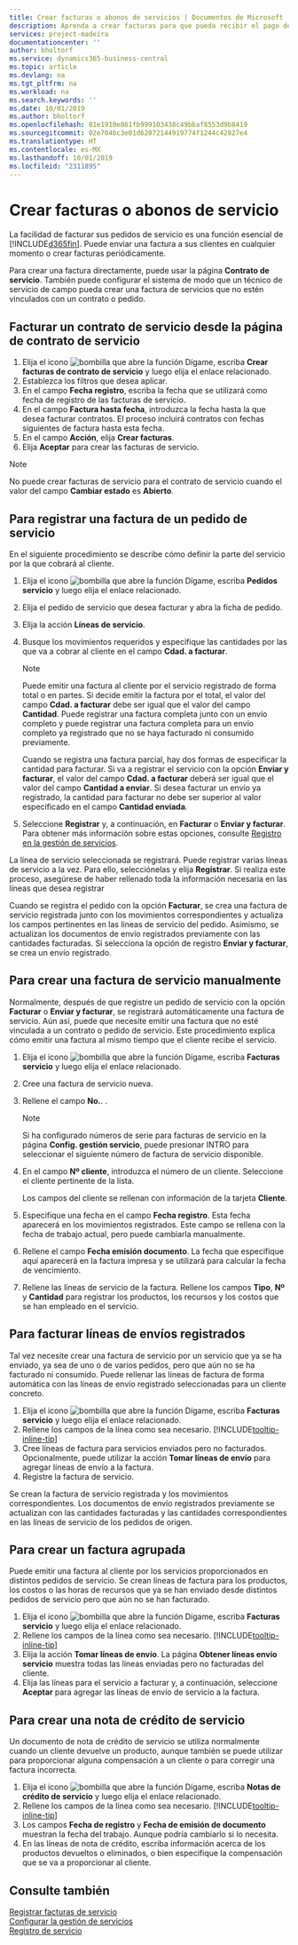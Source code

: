 ```yaml
---
title: Crear facturas o abonos de servicios | Documentos de Microsoft
description: Aprenda a crear facturas para que pueda recibir el pago de su servicio.
services: project-madeira
documentationcenter: ''
author: bholtorf
ms.service: dynamics365-business-central
ms.topic: article
ms.devlang: na
ms.tgt_pltfrm: na
ms.workload: na
ms.search.keywords: ''
ms.date: 10/01/2019
ms.author: bholtorf
ms.openlocfilehash: 81e1910e861fb999103438c49bbaf8553d9b8419
ms.sourcegitcommit: 02e704bc3e01d62072144919774f1244c42827e4
ms.translationtype: HT
ms.contentlocale: es-MX
ms.lasthandoff: 10/01/2019
ms.locfileid: "2311895"
---
```

# <a name="create-service-invoices-or-credit-memos"></a>Crear facturas o abonos de servicio
La facilidad de facturar sus pedidos de servicio es una función esencial de [!INCLUDE[d365fin](includes/d365fin_md.md)]. Puede enviar una factura a sus clientes en cualquier momento o crear facturas periódicamente.  
  
Para crear una factura directamente, puede usar la página **Contrato de servicio**. También puede configurar el sistema de modo que un técnico de servicio de campo pueda crear una factura de servicios que no estén vinculados con un contrato o pedido.  

## <a name="to-invoice-a-service-contract-from-the-service-contract-page"></a>Facturar un contrato de servicio desde la página de contrato de servicio   
1. Elija el icono ![bombilla que abre la función Dígame](media/ui-search/search_small.png "Dígame que desea hacer"), escriba **Crear facturas de contrato de servicio** y luego elija el enlace relacionado.  
2. Establezca los filtros que desea aplicar.  
3. En el campo **Fecha registro**, escriba la fecha que se utilizará como fecha de registro de las facturas de servicio.  
4. En el campo **Factura hasta fecha**, introduzca la fecha hasta la que desea facturar contratos. El proceso incluirá contratos con fechas siguientes de factura hasta esta fecha.  
5. En el campo **Acción**, elija **Crear facturas**.  
6. Elija **Aceptar** para crear las facturas de servicio.  
  
  > [!NOTE]  
  >  No puede crear facturas de servicio para el contrato de servicio cuando el valor del campo **Cambiar estado** es **Abierto**.  
  
## <a name="to-post-an-invoice-from-a-service-order"></a>Para registrar una factura de un pedido de servicio  
En el siguiente procedimiento se describe cómo definir la parte del servicio por la que cobrará al cliente.  

1. Elija el icono ![bombilla que abre la función Dígame](media/ui-search/search_small.png "Dígame que desea hacer"), escriba **Pedidos servicio** y luego elija el enlace relacionado.  
2. Elija el pedido de servicio que desea facturar y abra la ficha de pedido.  
3. Elija la acción **Líneas de servicio**.  
4. Busque los movimientos requeridos y especifique las cantidades por las que va a cobrar al cliente en el campo **Cdad. a facturar**.  
  
   > [!NOTE]  
   >  Puede emitir una factura al cliente por el servicio registrado de forma total o en partes. Si decide emitir la factura por el total, el valor del campo **Cdad. a facturar** debe ser igual que el valor del campo **Cantidad**. Puede registrar una factura completa junto con un envío completo y puede registrar una factura completa para un envío completo ya registrado que no se haya facturado ni consumido previamente.  
   >   
   >  Cuando se registra una factura parcial, hay dos formas de especificar la cantidad para facturar. Si va a registrar el servicio con la opción **Enviar y facturar**, el valor del campo **Cdad. a facturar** deberá ser igual que el valor del campo **Cantidad a enviar**. Si desea facturar un envío ya registrado, la cantidad para facturar no debe ser superior al valor especificado en el campo **Cantidad enviada**.  
  
5. Seleccione **Registrar** y, a continuación, en **Facturar** o **Enviar y facturar**. Para obtener más información sobre estas opciones, consulte [Registro en la gestión de servicios](service-service-posting.md).  
  
 La línea de servicio seleccionada se registrará. Puede registrar varias líneas de servicio a la vez. Para ello, selecciónelas y elija **Registrar**. Si realiza este proceso, asegúrese de haber rellenado toda la información necesaria en las líneas que desea registrar  
  
 Cuando se registra el pedido con la opción **Facturar**, se crea una factura de servicio registrada junto con los movimientos correspondientes y actualiza los campos pertinentes en las líneas de servicio del pedido. Asimismo, se actualizan los documentos de envío registrados previamente con las cantidades facturadas. Si selecciona la opción de registro **Enviar y facturar**, se crea un envío registrado.

## <a name="to-create-a-service-invoice-manually"></a>Para crear una factura de servicio manualmente  
Normalmente, después de que registre un pedido de servicio con la opción **Facturar** o **Enviar y facturar**, se registrará automáticamente una factura de servicio. Aún así, puede que necesite emitir una factura que no esté vinculada a un contrato o pedido de servicio. Este procedimiento explica cómo emitir una factura al mismo tiempo que el cliente recibe el servicio.  

1. Elija el icono ![bombilla que abre la función Dígame](media/ui-search/search_small.png "Dígame que desea hacer"), escriba **Facturas servicio** y luego elija el enlace relacionado.  
2. Cree una factura de servicio nueva.  
3. Rellene el campo **No.**. .  
  
    > [!NOTE]  
    >  Si ha configurado números de serie para facturas de servicio en la página **Config. gestión servicio**, puede presionar INTRO para seleccionar el siguiente número de factura de servicio disponible.  
  
4. En el campo **Nº cliente**, introduzca el número de un cliente. Seleccione el cliente pertinente de la lista.  
  
    Los campos del cliente se rellenan con información de la tarjeta **Cliente**.  
  
5. Especifique una fecha en el campo **Fecha registro**. Esta fecha aparecerá en los movimientos registrados. Este campo se rellena con la fecha de trabajo actual, pero puede cambiarla manualmente.  
6. Rellene el campo **Fecha emisión documento**. La fecha que especifique aquí aparecerá en la factura impresa y se utilizará para calcular la fecha de vencimiento.  
7. Rellene las líneas de servicio de la factura. Rellene los campos **Tipo**, **Nº** y **Cantidad** para registrar los productos, los recursos y los costos que se han empleado en el servicio. 

## <a name="to-invoice-posted-shipment-lines"></a>Para facturar líneas de envíos registrados  
Tal vez necesite crear una factura de servicio por un servicio que ya se ha enviado, ya sea de uno o de varios pedidos, pero que aún no se ha facturado ni consumido. Puede rellenar las líneas de factura de forma automática con las líneas de envío registrado seleccionadas para un cliente concreto.  

1. Elija el icono ![bombilla que abre la función Dígame](media/ui-search/search_small.png "Dígame que desea hacer"), escriba **Facturas servicio** y luego elija el enlace relacionado.  
2. Rellene los campos de la línea como sea necesario. [!INCLUDE[tooltip-inline-tip](includes/tooltip-inline-tip_md.md)] 
3. Cree líneas de factura para servicios enviados pero no facturados. Opcionalmente, puede utilizar la acción **Tomar líneas de envío** para agregar líneas de envío a la factura.  
4. Registre la factura de servicio.  
  
 Se crean la factura de servicio registrada y los movimientos correspondientes. Los documentos de envío registrados previamente se actualizan con las cantidades facturadas y las cantidades correspondientes en las líneas de servicio de los pedidos de origen.  

## <a name="to-create-a-combined-invoice"></a>Para crear un factura agrupada  
Puede emitir una factura al cliente por los servicios proporcionados en distintos pedidos de servicio. Se crean líneas de factura para los productos, los costos o las horas de recursos que ya se han enviado desde distintos pedidos de servicio pero que aún no se han facturado.  

1. Elija el icono ![bombilla que abre la función Dígame](media/ui-search/search_small.png "Dígame que desea hacer"), escriba **Facturas servicio** y luego elija el enlace relacionado.  
2. Rellene los campos de la línea como sea necesario. [!INCLUDE[tooltip-inline-tip](includes/tooltip-inline-tip_md.md)]  
3. Elija la acción **Tomar líneas de envío**. La página **Obtener líneas envío servicio** muestra todas las líneas enviadas pero no facturadas del cliente.  
4. Elija las líneas para el servicio a facturar y, a continuación, seleccione **Aceptar** para agregar las líneas de envío de servicio a la factura.  

## <a name="to-create-a-service-credit-memo"></a>Para crear una nota de crédito de servicio  
Un documento de nota de crédito de servicio se utiliza normalmente cuando un cliente devuelve un producto, aunque también se puede utilizar para proporcionar alguna compensación a un cliente o para corregir una factura incorrecta.  

1. Elija el icono ![bombilla que abre la función Dígame](media/ui-search/search_small.png "Dígame que desea hacer"), escriba **Notas de crédito de servicio** y luego elija el enlace relacionado.  
2. Rellene los campos de la línea como sea necesario. [!INCLUDE[tooltip-inline-tip](includes/tooltip-inline-tip_md.md)]
3. Los campos **Fecha de registro** y **Fecha de emisión de documento** muestran la fecha del trabajo. Aunque podría cambiarlo si lo necesita.    
4. En las líneas de nota de crédito, escriba información acerca de los productos devueltos o eliminados, o bien especifique la compensación que se va a proporcionar al cliente.  

## <a name="see-also"></a>Consulte también
[Registrar facturas de servicio](service-how-to-post-service-orders.md)  
[Configurar la gestión de servicios](service-setup-service.md)  
[Registro de servicio](service-service-posting.md)  
